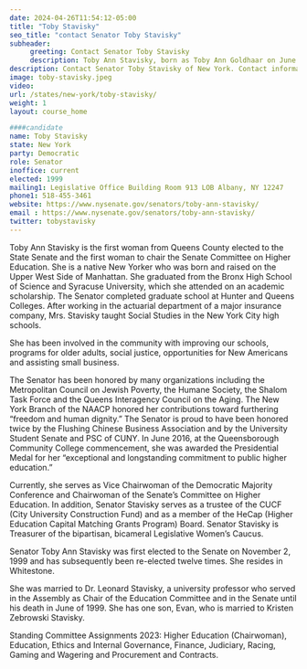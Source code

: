 ```yaml
---
date: 2024-04-26T11:54:12-05:00
title: "Toby Stavisky"
seo_title: "contact Senator Toby Stavisky"
subheader:
     greeting: Contact Senator Toby Stavisky
     description: Toby Ann Stavisky, born as Toby Ann Goldhaar on June 26, 1939, is an American politician who has been serving as a member of the New York State Senate since 1999. She represents the 11th district, which comprises parts of Queens.
description: Contact Senator Toby Stavisky of New York. Contact information for Toby Stavisky includes email address, phone number, and mailing address.
image: toby-stavisky.jpeg
video:
url: /states/new-york/toby-stavisky/
weight: 1
layout: course_home

####candidate
name: Toby Stavisky
state: New York
party: Democratic
role: Senator
inoffice: current
elected: 1999
mailing1: Legislative Office Building Room 913 LOB Albany, NY 12247
phone1: 518-455-3461
website: https://www.nysenate.gov/senators/toby-ann-stavisky/
email : https://www.nysenate.gov/senators/toby-ann-stavisky/
twitter: tobystavisky
---
```


Toby Ann Stavisky is the first woman from Queens County elected to the State Senate and the first woman to chair the Senate Committee on Higher Education.  She is a native New Yorker who was born and raised on the Upper West Side of Manhattan.  She graduated from the Bronx High School of Science and Syracuse University, which she attended on an academic scholarship.  The Senator completed graduate school at Hunter and Queens Colleges.  After working in the actuarial department of a major insurance company, Mrs. Stavisky taught Social Studies in the New York City high schools.  

She has been involved in the community with improving our schools, programs for older adults, social justice, opportunities for New Americans and assisting small business.  

The Senator has been honored by many organizations including the Metropolitan Council on Jewish Poverty, the Humane Society, the Shalom Task Force and the Queens Interagency Council on the Aging.  The New York Branch of the NAACP honored her contributions toward furthering “freedom and human dignity.”  The Senator is proud to have been honored twice by the Flushing Chinese Business Association and by the University Student Senate and PSC of CUNY.  In June 2016, at the Queensborough Community College commencement, she was awarded the Presidential Medal for her “exceptional and longstanding commitment to public higher education.”

Currently, she serves as Vice Chairwoman of the Democratic Majority Conference and Chairwoman of the Senate’s Committee on Higher Education.  In addition, Senator Stavisky serves as a trustee of the CUCF (City University Construction Fund) and as a member of the HeCap (Higher Education Capital Matching Grants Program) Board. Senator Stavisky is Treasurer of the bipartisan, bicameral Legislative Women’s Caucus.

Senator Toby Ann Stavisky was first elected to the Senate on November 2, 1999 and has subsequently been re-elected twelve times.  She resides in Whitestone.

She was married to Dr. Leonard Stavisky, a university professor who served in the Assembly as Chair of the Education Committee and in the Senate until his death in June of 1999.  She has one son, Evan, who is married to Kristen Zebrowski Stavisky.  

Standing Committee Assignments 2023: Higher Education (Chairwoman), Education, Ethics and Internal Governance, Finance, Judiciary, Racing, Gaming and Wagering and Procurement and Contracts.

